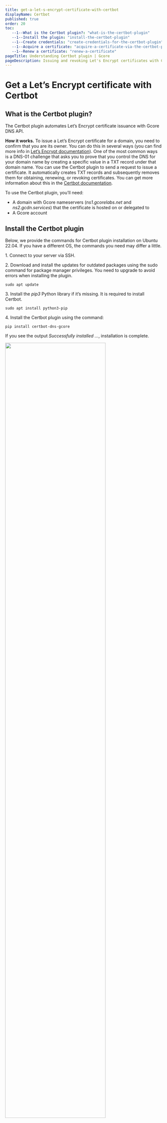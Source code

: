 ```yaml
---
title: get-a-let-s-encrypt-certificate-with-certbot
displayName: Certbot
published: true
order: 20
toc:
   --1--What is the Certbot plugin?: "what-is-the-certbot-plugin"
   --1--Install the plugin: "install-the-certbot-plugin"
   --1--Create credentials: "create-credentials-for-the-certbot-plugin"
   --1--Acquire a certificate: "acquire-a-certificate-via-the-certbot-plugin"
   --1--Renew a certificate: "renew-a-certificate"
pageTitle: Understanding Certbot plugin | Gcore
pageDescription: Issuing and revoking Let's Encrypt certificates with Certbot plugin.
---
```


# Get a Let’s Encrypt certificate with Certbot
  
## What is the Certbot plugin?

The Certbot plugin automates Let’s Encrypt certificate issuance with Gcore DNS API.

**How it works.** To issue a Let’s Encrypt certificate for a domain, you need to confirm that you are its owner. You can do this in several ways (you can find more info in <a href="https://letsencrypt.org/docs/challenge-types" target="_blank">Let’s Encrypt documentation</a>). One of the most common ways is a DNS-01 challenge that asks you to prove that you control the DNS for your domain name by creating a specific value in a TXT record under that domain name. You can use the Certbot plugin to send a request to issue a certificate. It automatically creates TXT records and subsequently removes them for obtaining, renewing, or revoking certificates. You can get more information about this in the <a href="https://eff-certbot.readthedocs.io/en/stable/" target="_blank">Certbot documentation</a>.

To use the Certbot plugin, you’ll need:

- A domain with Gcore nameservers (*ns1.gcorelabs.net* and *ns2.gcdn.services*) that the certificate is hosted on or delegated to
- A Gcore account

## Install the Certbot plugin

Below, we provide the commands for Certbot plugin installation on Ubuntu 22.04. If you have a different OS, the commands you need may differ a little.

1\. Connect to your server via SSH.

2\. Download and install the updates for outdated packages using the sudo command for package manager privileges. You need to upgrade to avoid errors when installing the plugin.

```
sudo apt update
```

3\. Install the *pip3* Python library if it’s missing. It is required to install Certbot.

```
sudo apt install python3-pip
```

4\. Install the Certbot plugin using the command:

```
pip install certbot-dns-gcore
```

If you see the output *Successfully installed …*, installation is complete.

<img src="https://assets.gcore.pro/docs/dns/dns-plugins/get-a-let-s-encrypt-certificate-with-certbot/9620506251025.png" alt="" width="80%">

## Create credentials for the Certbot plugin

To use the Certbot plugin, you’ll need Gcore DNS API credentials. Without them, the Certbot plugin won’t be able to issue a certificate for your domain.

You can use two types of credentials: a permanent API token or the e-mail address and password associated with your Gcore account. We recommend using the first one because it’s the preferred option for integration via API. To receive the token, follow the "<a href="https://gcore.com/docs/account-settings/create-use-or-delete-a-permanent-api-token" target="_blank">How to create, use and delete permanent token</a>" guide.

1\. Go to the *home/user_name* directory:

```
cd ~/
```

2\. Create the *gcore.ini* file in the home directory. You can do this with *nano* or any text editor. For example:

```
nano gcore.ini
```

3\. Add the credentials into *gcore.ini* as follows:

```
dns_gcore_apitoken = 0123456789abcdef...
```

where *0123456789abcdef...* is your API token.

4\. Restrict access to the *gcore.ini* file to protect it from other users. To do this, use the following command:

```
chmod 600 gcore.ini
```

You’ve now added credentials.

## Acquire a certificate via the Certbot plugin

1\. Run the following command to acquire the certificate:

```
certbot certonly --authenticator dns-gcore --dns-gcore-credentials=./gcore.ini --dns-gcore-propagation-seconds=30 -d '*.example.com' --key-type ecdsa --logs-dir=. --config-dir=. --work-dir=.
```

where _*.example.com_ is the domain and its subdomains for which you want to issue a Let’s Encrypt certificate. You also can specify _*.example.com_ to issue a wildcard certificate for all subdomains.

2. The system will prompt you to enter your e-mail address for urgent renewal and security notifications. Specify your e-mail address. If you don’t do this, you’ll see the error *An e-mail address or --register-unsafely-without-email must be provided*.

Then enter **Y** to agree to the terms. After that, certificate issuance will start.

<img src="https://assets.gcore.pro/docs/dns/dns-plugins/get-a-let-s-encrypt-certificate-with-certbot/9620506234257.png" alt="" width="80%">

3. If the certificate for your domain is issued, you will see the following notification:

<img src="https://assets.gcore.pro/docs/dns/dns-plugins/get-a-let-s-encrypt-certificate-with-certbot/9620491170833.png" alt="" width="80%">

If you get the *Some challenges have failed* error, try to increase the propagation time:

```
--dns-gcore-propagation-seconds=80
```

where *80* is a setting value.

Repeat the command from step 1 with the new value for propagation:

```
certbot certonly --authenticator dns-gcore --dns-gcore-credentials=./gcore.ini --dns-gcore-propagation-seconds=80 -d '*.example.com' --key-type ecdsa --logs-dir=. --config-dir=. --work-dir=
```

If that didn’t work, make sure that the domain is delegated to Gcore nameservers using *dig* utility or via online services. If not, change nameservers and wait 24 hours for the DNS to update. Then try to issue the certificate again.

## Renew a certificate

You need to renew the issued Let’s Encrypt certificate every 90 days. It can be done in two ways:

- Manually with a command that attempts to renew any previously issued certificates that expire within 30 days. The working directory and the rest of the parameters should be the same for issuing.

```
certbot renew
```

- (recommended) Automatically with the *cron* daemon that maintains automated renewal in the background. You can find the commands for this method in <a href="https://eff-certbot.readthedocs.io/en/stable/using.html?highlight=cron" target="_blank">Certbot documentation</a>.
